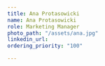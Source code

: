 ```yaml
---
title: Ana Protasowicki
name: Ana Protasowicki
role: Marketing Manager
photo_path: "/assets/ana.jpg"
linkedin_url: 
ordering_priority: "100"

---
```

